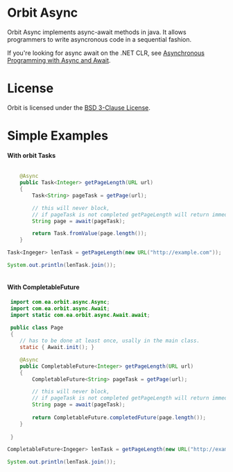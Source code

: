 Orbit Async
============

Orbit Async implements async-await methods in java. It allows programmers to write asyncronous code in a sequential fashion.

If you're looking for async await on the .NET CLR, see [Asynchronous Programming with Async and Await](https://msdn.microsoft.com/en-us/library/hh191443.aspx).

License
=======
Orbit is licensed under the [BSD 3-Clause License](../LICENSE).

Simple Examples
=======
#### With orbit Tasks
```java

    @Async
    public Task<Integer> getPageLength(URL url)
    {
        Task<String> pageTask = getPage(url);

        // this will never block,
        // if pageTask is not completed getPageLength will return immediatelly.
        String page = await(pageTask);

        return Task.fromValue(page.length());
    }

Task<Ingeger> lenTask = getPageLength(new URL("http://example.com"));

System.out.println(lenTask.join());
    
```
#### With CompletableFuture
```java
 import com.ea.orbit.async.Async;
 import com.ea.orbit.async.Await;
 import static com.ea.orbit.async.Await.await;
 
 public class Page
 {
    // has to be done at least once, usally in the main class.
    static { Await.init(); }

    @Async
    public CompletableFuture<Integer> getPageLength(URL url)
    {
        CompletableFuture<String> pageTask = getPage(url);

        // this will never block,
        // if pageTask is not completed getPageLength will return immediatelly.
        String page = await(pageTask);
 
        return CompletableFuture.completedFuture(page.length());
    }
    
 }

CompletableFuture<Ingeger> lenTask = getPageLength(new URL("http://example.com"));

System.out.println(lenTask.join());

```

